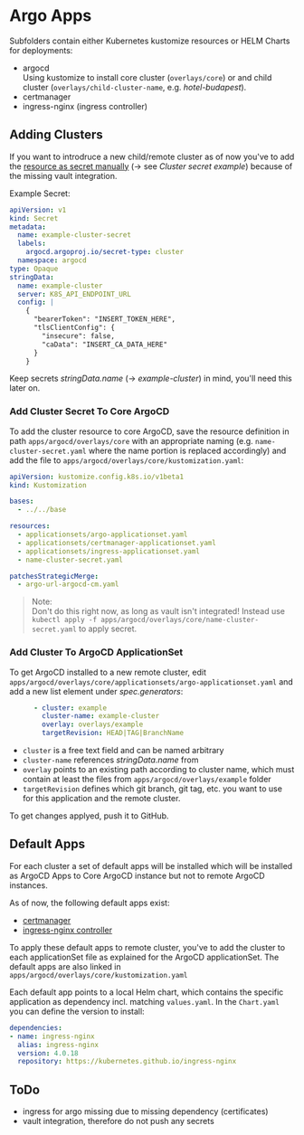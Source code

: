 # Argo Apps
Subfolders contain either Kubernetes kustomize resources or HELM Charts for deployments:

- argocd<br>
  Using kustomize to install core cluster (`overlays/core`) or and child cluster (`overlays/child-cluster-name`, e.g. 
  _hotel-budapest_).
- certmanager
- ingress-nginx (ingress controller)

## Adding Clusters
If you want to introdruce a new child/remote cluster as of now you've to add the 
[resource as secret manually](https://github.com/argoproj/argo-cd/blob/master/docs/operator-manual/declarative-setup.md#clusters)
(-> see _Cluster secret example_) because of the missing vault integration. 

Example Secret:
```yaml
apiVersion: v1
kind: Secret
metadata:
  name: example-cluster-secret
  labels:
    argocd.argoproj.io/secret-type: cluster
  namespace: argocd
type: Opaque
stringData:
  name: example-cluster
  server: K8S_API_ENDPOINT_URL
  config: |
    {
      "bearerToken": "INSERT_TOKEN_HERE",
      "tlsClientConfig": {
        "insecure": false,
        "caData": "INSERT_CA_DATA_HERE"
      }
    }
```

Keep secrets _stringData.name_ (-> _example-cluster_) in mind, you'll need this later on.

### Add Cluster Secret To Core ArgoCD
To add the cluster resource to core ArgoCD, save the resource definition in path `apps/argocd/overlays/core` with
an appropriate naming (e.g. `name-cluster-secret.yaml` where the name portion is replaced accordingly) and add the file 
to `apps/argocd/overlays/core/kustomization.yaml`:

```yaml
apiVersion: kustomize.config.k8s.io/v1beta1
kind: Kustomization

bases:
  - ../../base

resources:
  - applicationsets/argo-applicationset.yaml
  - applicationsets/certmanager-applicationset.yaml
  - applicationsets/ingress-applicationset.yaml
  - name-cluster-secret.yaml

patchesStrategicMerge:
  - argo-url-argocd-cm.yaml
```
> Note:<br>
> Don't do this right now, as long as vault isn't integrated! Instead use 
> `kubectl apply -f apps/argocd/overlays/core/name-cluster-secret.yaml` to apply secret.

### Add Cluster To ArgoCD ApplicationSet
To get ArgoCD installed to a new remote cluster, edit `apps/argocd/overlays/core/applicationsets/argo-applicationset.yaml`
and add a new list element under _spec.generators_:

```yaml
      - cluster: example
        cluster-name: example-cluster
        overlay: overlays/example
        targetRevision: HEAD|TAG|BranchName
``` 

- `cluster` is a free text field and can be named arbitrary
- `cluster-name` references _stringData.name_ from 
- `overlay` points to an existing path according to cluster name, which must contain at least the files from
  `apps/argocd/overlays/example` folder
- `targetRevision` defines which git branch, git tag, etc. you want to use for this application and the remote cluster.

To get changes applyed, push it to GitHub.

## Default Apps
For each cluster a set of default apps will be installed which will be installed as ArgoCD Apps to Core ArgoCD instance
but not to remote ArgoCD instances.

As of now, the following default apps exist:
- [certmanager](/apps/certmanager)
- [ingress-nginx controller](/apps/ingress-nginx)

To apply these default apps to remote cluster, you've to add the cluster to each applicationSet file as explained for the
ArgoCD applicationSet. The default apps are also linked in `apps/argocd/overlays/core/kustomization.yaml`

Each default app points to a local Helm chart, which contains the specific application as dependency incl. matching 
`values.yaml`. In the `Chart.yaml` you can define the version to install:

```yaml
dependencies:
- name: ingress-nginx
  alias: ingress-nginx
  version: 4.0.18
  repository: https://kubernetes.github.io/ingress-nginx
```

## ToDo
- ingress for argo missing due to missing dependency (certificates)
- vault integration, therefore do not push any secrets